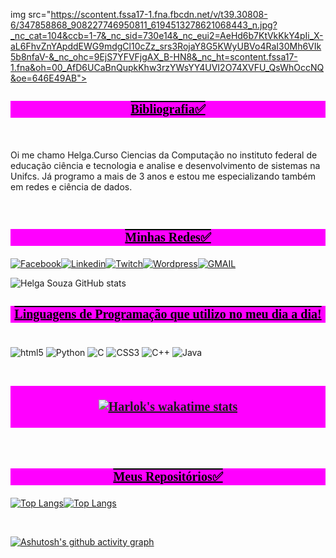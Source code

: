 img src="https://scontent.fssa17-1.fna.fbcdn.net/v/t39.30808-6/347858868_908227746950811_6194513278621068443_n.jpg?_nc_cat=104&ccb=1-7&_nc_sid=730e14&_nc_eui2=AeHd6b7KtVkKkY4pIi_X-aL6FhvZnYApddEWG9mdgCl10cZz_srs3RojaY8G5KWyUBVo4RaI30Mh6VIk5b8nfaV-&_nc_ohc=9EjS7YFVFjgAX_B-HN8&_nc_ht=scontent.fssa17-1.fna&oh=00_AfD6UCaBnQupkKhw3rzYWsYY4UVI2O74XVFU_QsWhOccNQ&oe=646E49AB">

<H3>Bibliografia✅</H3></br>

<p>
Oi me chamo Helga.Curso Ciencias da Computação no instituto federal de educação ciência e tecnologia e analise e desenvolvimento de sistemas na Unifcs. Já programo a mais de 3 anos e estou me especializando também em redes e ciência de dados.
</p></br>

<style>

div {

background-color:grey11;


}
H3{

font-size:20px;
font-family:Stencial;
background-color:#FF00FF;
color:black;
padding:2px;
text-align:center;
text-decoration:overline underline;color:black;

}



 </style>   

<h3>Minhas Redes✅</h3>

<div imagen>

[![Facebook](https://img.shields.io/badge/Facebook-1877F2?style=for-the-badge&logo=facebook&logoColor=white)]()[![Linkedin](https://img.shields.io/badge/LinkedIn-0077B5?style=for-the-badge&logo=linkedin&logoColor=white)]()[![Twitch](https://img.shields.io/badge/Twitch-9146FF?style=for-the-badge&logo=twitch&logoColor=white)]()[![Wordpress](https://img.shields.io/badge/Wordpress-21759B?style=for-the-badge&logo=wordpress&logoColor=white)]()[![GMAIL](https://img.shields.io/badge/Gmail-D14836?style=for-the-badge&logo=gmail&logoColor=white)]()


![Helga Souza GitHub stats](https://github-readme-stats.vercel.app/api?username=helguiita2021&show_icons=true&theme=cobalt)


### Linguagens de Programação que utilizo no meu dia a dia!

<div style="display: inline_block"><br/>

<img align="center" alt="html5"  src="https://img.shields.io/badge/HTML5-E34F26?style=for-the-badge&logo=html5&logoColor=white">
<img align="center" alt="Python"  src="https://img.shields.io/badge/Python-3776AB?style=for-the-badge&logo=python&logoColor=white">
<img align="center" alt="C"  src="https://img.shields.io/badge/C-00599C?style=for-the-badge&logo=c&logoColor=white">
<img align="center" alt="CSS3"  src="https://img.shields.io/badge/CSS3-1572B6?style=for-the-badge&logo=css3&logoColor=white">
<img align="center" alt="C++"  src="https://img.shields.io/badge/C%2B%2B-00599C?style=for-the-badge&logo=c%2B%2B&logoColor=white">
<img align="center" alt="Java"  src="https://img.shields.io/badge/Java-ED8B00?style=for-the-badge&logo=openjdk&logoColor=white">

</div>

</br>

<h3>

[![Harlok's wakatime stats](https://github-readme-stats.vercel.app/api/wakatime?username=helguiita2021)](https://github.com/anuraghazra/github-readme-stats)

</h3>

</br>

<h3>Meus Repositórios✅</h3>

[![Top Langs](https://github-readme-stats.vercel.app/api/top-langs/?username=helguiita2021&size_weight=0.5&count_weight=0.5)](https://github.com/anuraghazra/github-readme-stats)[![Top Langs](https://github-readme-stats.vercel.app/api/top-langs/?username=helguiita2021a&layout=pie)](https://github.com/anuraghazra/github-readme-stats)


</br>

[![Ashutosh's github activity graph](https://github-readme-activity-graph.cyclic.app/graph?username=helguiita2021&bg_color=000000&color=ff00ff&line=a9a9a9&point=00ffff&area=true&hide_border=true)](https://github.com/ashutosh00710/github-readme-activity-graph)

</div>

